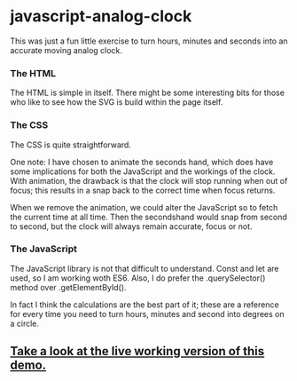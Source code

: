 # javascript-analog-clock
This was just a fun little exercise to turn hours, minutes and seconds into an accurate moving analog clock.

### The HTML
The HTML is simple in itself. There might be some interesting bits for those who like to see how the SVG is build within the page itself.

### The CSS
The CSS is quite straightforward.

One note: I have chosen to animate the seconds hand, which does have some implications for both the JavaScript and the workings of the clock. With animation, the drawback is that the clock will stop running when out of focus; this results in a snap back to the correct time when focus returns.

When we remove the animation, we could alter the JavaScript so to fetch the current time at all time. Then the secondshand would snap from second to second, but the clock will always remain accurate, focus or not.

### The JavaScript
The JavaScript library is not that difficult to understand. Const and let are used, so I am working woth ES6. Also, I do prefer the .querySelector() method over .getElementById().

In fact I think the calculations are the best part of it; these are a reference for every time you need to turn hours, minutes and second into degrees on a circle.

## [Take a look at the live working version of this demo.](https://vincentklijn.github.io/javascript-analog-clock/)
